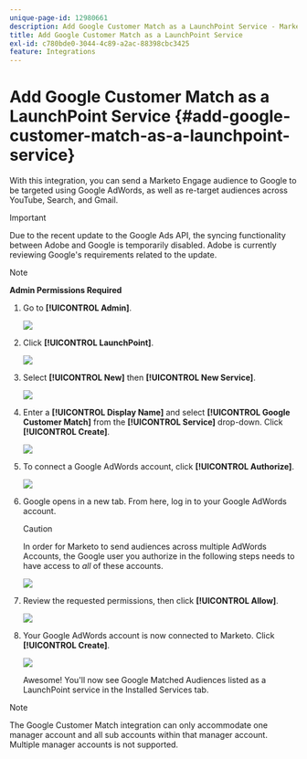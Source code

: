 ```yaml
---
unique-page-id: 12980661
description: Add Google Customer Match as a LaunchPoint Service - Marketo Docs - Product Documentation
title: Add Google Customer Match as a LaunchPoint Service
exl-id: c780bde0-3044-4c89-a2ac-88398cbc3425
feature: Integrations
---
```

# Add Google Customer Match as a LaunchPoint Service {#add-google-customer-match-as-a-launchpoint-service}

With this integration, you can send a Marketo Engage audience to Google to be targeted using Google AdWords, as well as re-target audiences across YouTube, Search, and Gmail.

>[!IMPORTANT]
>
>Due to the recent update to the Google Ads API, the syncing functionality between Adobe and Google is temporarily disabled. Adobe is currently reviewing Google's requirements related to the update.

>[!NOTE]
>
>**Admin Permissions Required**

1. Go to **[!UICONTROL Admin]**.

   ![](assets/admin.png)

1. Click **[!UICONTROL LaunchPoint]**.

   ![](assets/image2014-12-5-14-3a35-3a27.png)

1. Select **[!UICONTROL New]** then **[!UICONTROL New Service]**.

   ![](assets/image2014-12-5-14-3a37-3a33.png)

1. Enter a **[!UICONTROL Display Name]** and select **[!UICONTROL Google Customer Match]** from the **[!UICONTROL Service]** drop-down. Click **[!UICONTROL Create]**.

   ![](assets/chooseservice.png)

1. To connect a Google AdWords account, click **[!UICONTROL Authorize]**.

   ![](assets/authorizeaccount-1.png)

1. Google opens in a new tab. From here, log in to your Google AdWords account.

   >[!CAUTION]
   >
   >In order for Marketo to send audiences across multiple AdWords Accounts, the Google user you authorize in the following steps needs to have access to _all_ of these accounts.

   ![](assets/chooseaccount.png)

1. Review the requested permissions, then click **[!UICONTROL Allow]**.

   ![](assets/reviewpermissions.png)

1. Your Google AdWords account is now connected to Marketo. Click **[!UICONTROL Create]**.

   ![](assets/authorizesuccess.png)

   Awesome! You'll now see Google Matched Audiences listed as a LaunchPoint service in the Installed Services tab.

>[!NOTE]
>
>The Google Customer Match integration can only accommodate one manager account and all sub accounts within that manager account. Multiple manager accounts is not supported.
